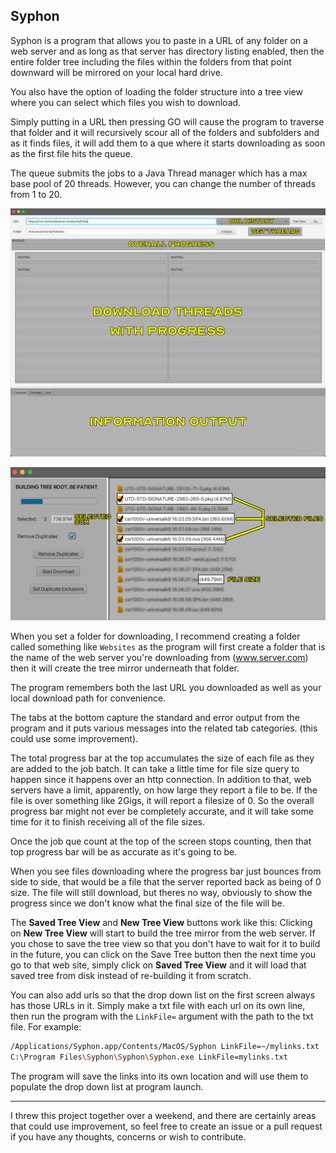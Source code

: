 ## Syphon

Syphon is a program that allows you to paste in a URL of any folder on a web server and as long as that server has directory listing enabled, then the entire folder tree including the files within the folders from that point downward will be mirrored on your local hard drive.

You also have the option of loading the folder structure into a tree view where you can select which files you wish to download.

Simply putting in a URL then pressing GO will cause the program to traverse that folder and it will recursively scour all of the folders and subfolders and as it finds files, it will add them to a que where it starts downloading as soon as the first file hits the queue.

The queue submits the jobs to a Java Thread manager which has a max base pool of 20 threads. However, you can change the number of threads from 1 to 20.

![MainScreen](./Images/MainScreen.png)

![TreeScreen](./Images/TreeScreen.png)

When you set a folder for downloading, I recommend creating a folder called something like `Websites` as the program will first create a folder that is the name of the web server you're downloading from (www.server.com) then it will create the tree mirror underneath that folder.

The program remembers both the last URL you downloaded as well as your local download path for convenience.

The tabs at the bottom capture the standard and error output from the program and it puts various messages into the related tab categories. (this could use some improvement).

The total progress bar at the top accumulates the size of each file as they are added to the job batch. It can take a little time for file size query to happen since it happens over an http connection. In addition to that, web servers have a limit, apparently, on how large they report a file to be. If the file is over something like 2Gigs, it will report a filesize of 0. So the overall progress bar might not ever be completely accurate, and it will take some time for it to finish receiving all of the file sizes.

Once the job que count at the top of the screen stops counting, then that top progress bar will be as accurate as it's going to be.

When you see files downloading where the progress bar just bounces from side to side, that would be a file that the server reported back as being of 0 size. The file will still download, but theres no way, obviously to show the progress since we don't know what the final size of the file will be.

The **Saved Tree View** and **New Tree View** buttons work like this: Clicking on **New Tree View** will start to build the tree mirror from the web server. If you chose to save the tree view so that you don't have to wait for it to build in the future, you can click on the Save Tree button then the next time you go to that web site, simply click on **Saved Tree View** and it will load that saved tree from disk instead of re-building it from scratch.

You can also add urls so that the drop down list on the first screen always has those URLs in it. Simply make a txt file with each url on its own line, then run the program with the `LinkFile=` argument with the path to the txt file. For example:
```Bash
/Applications/Syphon.app/Contents/MacOS/Syphon LinkFile=~/mylinks.txt
C:\Program Files\Syphon\Syphon\Syphon.exe LinkFile=mylinks.txt
```
The program will save the links into its own location and will use them to populate the drop down list at program launch.

___
I threw this project together over a weekend, and there are certainly areas that could use improvement, so feel free to create an issue or a pull request if you have any thoughts, concerns or wish to contribute.
